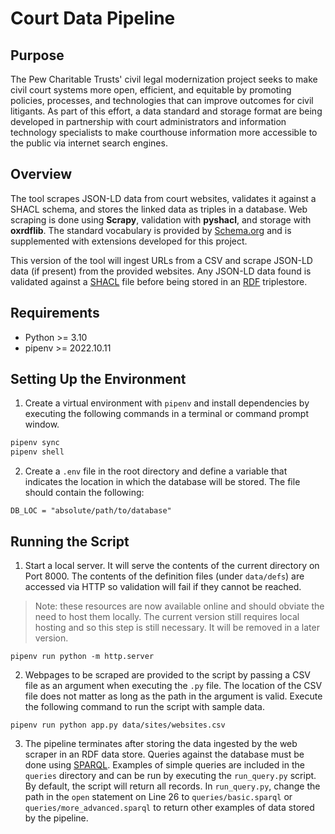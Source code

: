 # Court Data Pipeline

## Purpose

The Pew Charitable Trusts' civil legal modernization project seeks to make civil court systems more open, efficient, and equitable by promoting policies, processes, and technologies that can improve outcomes for civil litigants. As part of this effort, a data standard and storage format are being developed in partnership with court administrators and information technology specialists to make courthouse information more accessible to the public via internet search engines.

## Overview

The tool scrapes JSON-LD data from court websites, validates it against a SHACL schema, and stores the linked data as triples in a database. Web scraping is done using **Scrapy**, validation with **pyshacl**, and storage with **oxrdflib**. The standard vocabulary is provided by [Schema.org](https://schema.org) and is supplemented with extensions developed for this project.

This version of the tool will ingest URLs from a CSV and scrape JSON-LD data (if present) from the provided websites. Any JSON-LD data found is validated against a [SHACL](https://www.w3.org/TR/shacl/) file before being stored in an [RDF](https://www.w3.org/RDF/) triplestore.

## Requirements

- Python >= 3.10
- pipenv >= 2022.10.11

## Setting Up the Environment

1. Create a virtual environment with `pipenv` and install dependencies by executing the following commands in a terminal or command prompt window.

```bash
pipenv sync
pipenv shell
```

2. Create a `.env` file in the root directory and define a variable that indicates the location in which the database will be stored. The file should contain the following:

```text
DB_LOC = "absolute/path/to/database"
```

## Running the Script

1. Start a local server. It will serve the contents of the current directory on Port 8000. The contents of the definition files (under `data/defs`) are accessed via HTTP so validation will fail if they cannot be reached.

> Note: these resources are now available online and should obviate the need to host them locally. The current version still requires local hosting and so this step is still necessary. It will be removed in a later version.

`pipenv run python -m http.server`

2. Webpages to be scraped are provided to the script by passing a CSV file as an argument when executing the `.py` file. The location of the CSV file does not matter as long as the path in the argument is valid. Execute the following command to run the script with sample data.

`pipenv run python app.py data/sites/websites.csv`

3. The pipeline terminates after storing the data ingested by the web scraper in an RDF data store. Queries against the database must be done using [SPARQL](https://www.w3.org/TR/sparql11-query/). Examples of simple queries are included in the `queries` directory and can be run by executing the `run_query.py` script. By default, the script will return all records. In `run_query.py`, change the path in the `open` statement on Line 26 to `queries/basic.sparql` or `queries/more_advanced.sparql` to return other examples of data stored by the pipeline.
